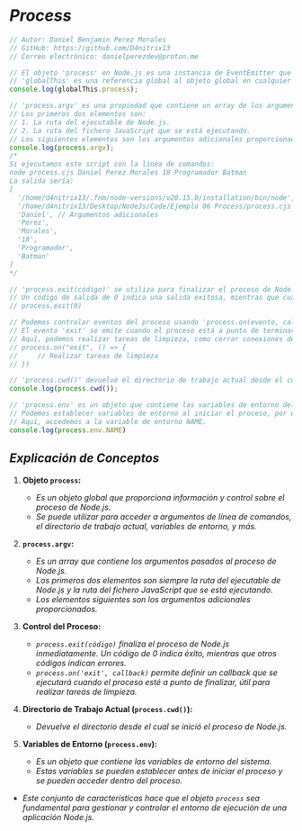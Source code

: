 <!-- Autor: Daniel Benjamin Perez Morales -->
<!-- GitHub: https://github.com/D4nitrix13 -->
<!-- GitLab: https://gitlab.com/D4nitrix13 -->
<!-- Correo electrónico: danielperezdev@proton.me -->

# ***Process***

```javascript
// Autor: Daniel Benjamin Perez Morales
// GitHub: https://github.com/D4nitrix13
// Correo electrónico: danielperezdev@proton.me

// El objeto 'process' en Node.js es una instancia de EventEmitter que proporciona información y control sobre el proceso de Node.js que se está ejecutando actualmente.
// 'globalThis' es una referencia global al objeto global en cualquier entorno (node, navegador, etc.)
console.log(globalThis.process);

// 'process.argv' es una propiedad que contiene un array de los argumentos de línea de comandos pasados cuando se inició el proceso de Node.js.
// Los primeros dos elementos son: 
// 1. La ruta del ejecutable de Node.js.
// 2. La ruta del fichero JavaScript que se está ejecutando.
// Los siguientes elementos son los argumentos adicionales proporcionados.
console.log(process.argv);
/*
Si ejecutamos este script con la línea de comandos:
node process.cjs Daniel Perez Morales 18 Programador Batman
La salida sería:
[
  '/home/d4nitrix13/.fnm/node-versions/v20.15.0/installation/bin/node', // Ruta del ejecutable de Node.js
  '/home/d4nitrix13/Desktop/NodeJs/Code/Ejemplo 06 Process/process.cjs', // Ruta del fichero que se está ejecutando
  'Daniel', // Argumentos adicionales
  'Perez',
  'Morales',
  '18',
  'Programador',
  'Batman'
]
*/

// 'process.exit(código)' se utiliza para finalizar el proceso de Node.js inmediatamente.
// Un código de salida de 0 indica una salida exitosa, mientras que cualquier otro código indica un error.
// process.exit(0)

// Podemos controlar eventos del proceso usando 'process.on(evento, callback)'.
// El evento 'exit' se emite cuando el proceso está a punto de terminar.
// Aquí, podemos realizar tareas de limpieza, como cerrar conexiones de bases de datos o liberar recursos.
// process.on("exit", () => {
//     // Realizar tareas de limpieza
// })

// 'process.cwd()' devuelve el directorio de trabajo actual desde el cual se inició el proceso de Node.js.
console.log(process.cwd());

// 'process.env' es un objeto que contiene las variables de entorno del sistema.
// Podemos establecer variables de entorno al iniciar el proceso, por ejemplo: NAME=Daniel node process.cjs
// Aquí, accedemos a la variable de entorno NAME.
console.log(process.env.NAME)
```

## ***Explicación de Conceptos***

1. **Objeto `process`:**
   - *Es un objeto global que proporciona información y control sobre el proceso de Node.js.*
   - *Se puede utilizar para acceder a argumentos de línea de comandos, el directorio de trabajo actual, variables de entorno, y más.*

2. **`process.argv`:**
   - *Es un array que contiene los argumentos pasados al proceso de Node.js.*
   - *Los primeros dos elementos son siempre la ruta del ejecutable de Node.js y la ruta del fichero JavaScript que se está ejecutando.*
   - *Los elementos siguientes son los argumentos adicionales proporcionados.*

3. **Control del Proceso:**
   - *`process.exit(código)` finaliza el proceso de Node.js inmediatamente. Un código de 0 indica éxito, mientras que otros códigos indican errores.*
   - *`process.on('exit', callback)` permite definir un callback que se ejecutará cuando el proceso esté a punto de finalizar, útil para realizar tareas de limpieza.*

4. **Directorio de Trabajo Actual (`process.cwd()`):**
   - *Devuelve el directorio desde el cual se inició el proceso de Node.js.*

5. **Variables de Entorno (`process.env`):**
   - *Es un objeto que contiene las variables de entorno del sistema.*
   - *Estas variables se pueden establecer antes de iniciar el proceso y se pueden acceder dentro del proceso.*

- *Este conjunto de características hace que el objeto `process` sea fundamental para gestionar y controlar el entorno de ejecución de una aplicación Node.js.*
